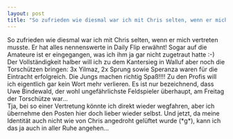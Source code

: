 ```yaml
---
layout: post
title: "So zufrieden wie diesmal war ich mit Chris selten, wenn er mich vertreten musste."
---
```


So zufrieden wie diesmal war ich mit Chris selten, wenn er mich vertreten musste. Er hat alles nennenswerte in Daily Flip erwähnt! Sogar auf die Amateure ist er eingegangen, was ich ihm ja gar nicht zugetraut hatte :-) Der Vollständigkeit halber will ich zu dem Kantersieg in Walluf aber noch die Torschützen bringen: 3x Yilmaz, 2x Sprung sowie Speranza waren für die Eintracht erfolgreich. Die Jungs machen richtig Spaß!!!! Zu den Profis will ich eigentlich gar kein Wort mehr verlieren. Es ist nur bezeichnend, dass Uwe Bindewald, der wohl ungefährlichste Feldspieler überhaupt, am Freitag der Torschütze war...  
Tja, bei so einer Vertretung könnte ich direkt wieder wegfahren, aber ich übernehme den Posten hier doch lieber wieder selbst. Und jetzt, da meine Identität auch nicht wie von Chris angedroht gelüftet wurde (\*g\*), kann ich das ja auch in aller Ruhe angehen...
